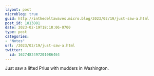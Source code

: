 ```yaml
---
layout: post
microblog: true
guid: http://inthedeltawaves.micro.blog/2023/02/19/just-saw-a.html
post_id: 1813881
date: 2023-02-19T18:10:06-0700
type: post
categories:
- "Notes"
url: /2023/02/19/just-saw-a.html
twitter:
  id: 1627482497201086464
---
```

<p>Just saw a lifted Prius with mudders in Washington.</p>
